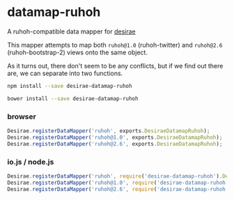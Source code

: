 # datamap-ruhoh

A ruhoh-compatible data mapper for [desirae](http://dear.desi)

This mapper attempts to map both `ruhoh@1.0` (ruhoh-twitter)
and `ruhoh@2.6` (ruhoh-bootstrap-2) views onto the same object.

As it turns out, there don't seem to be any conflicts,
but if we find out there are, we can separate into two functions.

```bash
npm install --save desirae-datamap-ruhoh

bower install --save desirae-datamap-ruhoh
```

### browser

```javascript
Desirae.registerDataMapper('ruhoh', exports.DesiraeDatamapRuhoh);
Desirae.registerDataMapper('ruhoh@1.0', exports.DesiraeDatamapRuhoh);
Desirae.registerDataMapper('ruhoh@2.6', exports.DesiraeDatamapRuhoh);
```

### io.js / node.js

```javascript
Desirae.registerDataMapper('ruhoh', require('desirae-datamap-ruhoh').DesiraeDatamapRuhoh);
Desirae.registerDataMapper('ruhoh@1.0', require('desirae-datamap-ruhoh').DesiraeDatamapRuhoh);
Desirae.registerDataMapper('ruhoh@2.6', require('desirae-datamap-ruhoh').DesiraeDatamapRuhoh);
```
